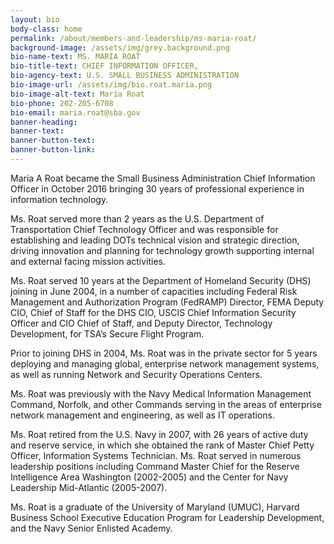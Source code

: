 ```yaml
---
layout: bio
body-class: home
permalink: /about/members-and-leadership/ms-maria-roat/
background-image: /assets/img/grey.background.png
bio-name-text: MS. MARIA ROAT
bio-title-text: CHIEF INFORMATION OFFICER,
bio-agency-text: U.S. SMALL BUSINESS ADMINISTRATION
bio-image-url: /assets/img/bio.roat.maria.png
bio-image-alt-text: Maria Roat
bio-phone: 202-205-6708
bio-email: maria.roat@sba.gov
banner-heading: 
banner-text: 
banner-button-text: 
banner-button-link: 
---
```

Maria A Roat became the Small Business Administration Chief Information Officer in October 2016 bringing 30 years of professional experience in information technology.

Ms. Roat served more than 2 years as the U.S. Department of Transportation Chief Technology Officer and was responsible for establishing and leading DOTs technical vision and strategic direction, driving innovation and planning for technology growth supporting internal and external facing mission activities.

Ms. Roat served 10 years at the Department of Homeland Security (DHS) joining in June 2004, in a number of capacities including Federal Risk Management and Authorization Program (FedRAMP) Director, FEMA Deputy CIO, Chief of Staff for the DHS CIO, USCIS Chief Information Security Officer and CIO Chief of Staff, and Deputy Director, Technology Development, for TSA’s Secure Flight Program.

Prior to joining DHS in 2004, Ms. Roat was in the private sector for 5 years deploying and managing global, enterprise network management systems, as well as running Network and Security Operations Centers.

Ms. Roat was previously with the Navy Medical Information Management Command, Norfolk, and other Commands serving in the areas of enterprise network management and engineering, as well as IT operations.

Ms. Roat retired from the U.S. Navy in 2007, with 26 years of active duty and reserve service, in which she obtained the rank of Master Chief Petty Officer, Information Systems Technician. Ms. Roat served in numerous leadership positions including Command Master Chief for the Reserve Intelligence Area Washington (2002-2005) and the Center for Navy Leadership Mid-Atlantic (2005-2007).

Ms. Roat is a graduate of the University of Maryland (UMUC), Harvard Business School Executive Education Program for Leadership Development, and the Navy Senior Enlisted Academy.
